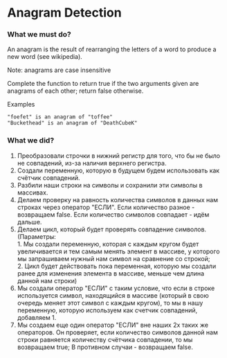 # Anagram Detection

### What we must do?
An anagram is the result of rearranging the letters of a word to produce a new word (see wikipedia).

Note: anagrams are case insensitive

Complete the function to return true if the two arguments given are anagrams of each other; return false otherwise.

Examples
```
"foefet" is an anagram of "toffee"
"Buckethead" is an anagram of "DeathCubeK"
```
### What we did?
1. Преобразовали строчки в нижний регистр для того, что бы не было не совпадений, из-за наличия верхнего регистра.
2. Создали переменную, которую в будущем будем использовать как счётчик совпадений.
3. Разбили наши строки на символы и сохранили эти символы в массивах.
4. Делаем проверку на равность количества символов в данных нам строках через оператор "ЕСЛИ". Если количество разное - возвращаем false. Если количество символов совпадает - идём дальше.
5. Делаем цикл, который будет проверять совпадение символов. <br/>
(Параметры: <br/>
        1. Мы создали переменную, которая с каждым кругом будет увеличивается и тем самым менять элемент в массиве, у которого мы запрашиваем нужный нам символ на сравнение со строкой;<br/>
        2. Цикл будет действовать пока переменная, которую мы создали ранее для изменения элемента в массиве, меньше чем длина данной нам строки)
6. Мы создали оператор "ЕСЛИ" с таким условие, что если в строке используется символ, находящийся в массиве (который в свою очередь меняет этот символ с каждым кругом), то мы в нашу переменную, которую используем как счетчик совпадений, добавляем 1.
7. Мы создаем еще один оператор "ЕСЛИ" вне наших 2х таких же операторов. Он проверяет, если количество символов данной нам строки равняется количеству счётчика совпадении, то мы возвращаем true; В противном случаи - возвращаем false.
